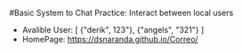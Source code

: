 #Basic System to Chat
Practice: 
Interact between local users
- Avalible User: [ {"derik", 123"}, {"angels", "321"} ]
- HomePage: https://dsnaranda.github.io/Correo/
